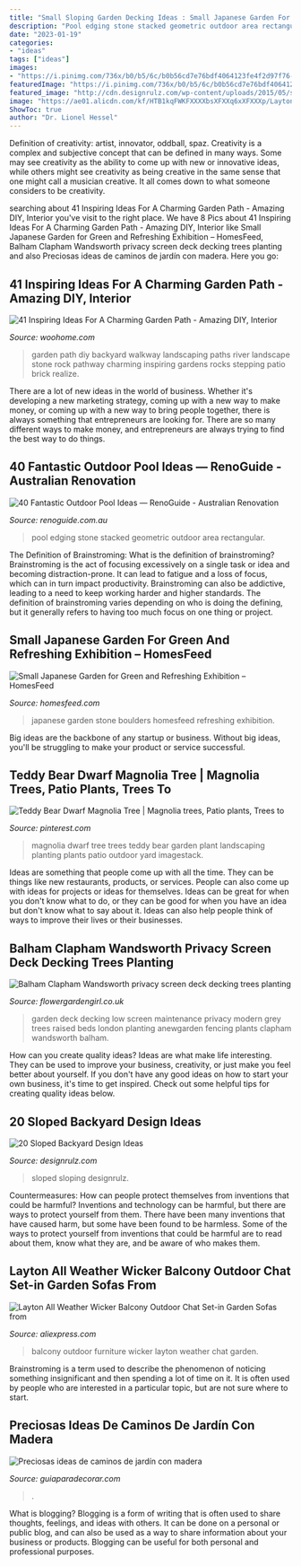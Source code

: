 ```yaml
---
title: "Small Sloping Garden Decking Ideas : Small Japanese Garden For Green And Refreshing Exhibition – Homesfeed"
description: "Pool edging stone stacked geometric outdoor area rectangular"
date: "2023-01-19"
categories:
- "ideas"
tags: ["ideas"]
images:
- "https://i.pinimg.com/736x/b0/b5/6c/b0b56cd7e76bdf4064123fe4f2d97f76--small-magnolia-tree-dwarf-magnolia-tree.jpg"
featuredImage: "https://i.pinimg.com/736x/b0/b5/6c/b0b56cd7e76bdf4064123fe4f2d97f76--small-magnolia-tree-dwarf-magnolia-tree.jpg"
featured_image: "http://cdn.designrulz.com/wp-content/uploads/2015/05/sloped-landscape-design-ideas-designrulz-7.jpg"
image: "https://ae01.alicdn.com/kf/HTB1kqFWKFXXXXbsXFXXq6xXFXXXp/Layton-All-Weather-Wicker-Balcony-Outdoor-Chat-Set.jpg"
ShowToc: true
author: "Dr. Lionel Hessel"
---
```



Definition of creativity: artist, innovator, oddball, spaz.
Creativity is a complex and subjective concept that can be defined in many ways. Some may see creativity as the ability to come up with new or innovative ideas, while others might see creativity as being creative in the same sense that one might call a musician creative. It all comes down to what someone considers to be creativity.

	

		
searching about 41 Inspiring Ideas For A Charming Garden Path - Amazing DIY, Interior you've visit to the right place. We have 8 Pics about 41 Inspiring Ideas For A Charming Garden Path - Amazing DIY, Interior like Small Japanese Garden for Green and Refreshing Exhibition – HomesFeed, Balham Clapham Wandsworth privacy screen deck decking trees planting and also Preciosas ideas de caminos de jardín con madera. Here you go:
		
    
## 41 Inspiring Ideas For A Charming Garden Path - Amazing DIY, Interior

<img loading=lazy src="http://www.woohome.com/wp-content/uploads/2014/07/garden-walkway-ideas-7.jpg" onerror="this.onerror=null;this.src='https://tse1.mm.bing.net/th?id=OIP.z7RxMdxq1FK6WFPUGFeS6QHaLH&amp;pid=15.1';" alt="41 Inspiring Ideas For A Charming Garden Path - Amazing DIY, Interior">

_Source: woohome.com_

>garden path diy backyard walkway landscaping paths river landscape stone rock pathway charming inspiring gardens rocks stepping patio brick realize. 

	

There are a lot of new ideas in the world of business. Whether it's developing a new marketing strategy, coming up with a new way to make money, or coming up with a new way to bring people together, there is always something that entrepreneurs are looking for. There are so many different ways to make money, and entrepreneurs are always trying to find the best way to do things.

    
## 40 Fantastic Outdoor Pool Ideas — RenoGuide - Australian Renovation

<img loading=lazy src="https://static1.squarespace.com/static/55bebb51e4b036c52ebe8c45/t/561b4fbce4b0de0a9251e10e/1461737891214/geometric+pool+with+stacked+stone+edging" onerror="this.onerror=null;this.src='https://tse4.mm.bing.net/th?id=OIP.v5uiU6l2qKKsg9QPvcv04QHaLH&amp;pid=15.1';" alt="40 Fantastic Outdoor Pool Ideas — RenoGuide - Australian Renovation">

_Source: renoguide.com.au_

>pool edging stone stacked geometric outdoor area rectangular. 

	

The Definition of Brainstroming: What is the definition of brainstroming?
Brainstroming is the act of focusing excessively on a single task or idea and becoming distraction-prone. It can lead to fatigue and a loss of focus, which can in turn impact productivity. Brainstroming can also be addictive, leading to a need to keep working harder and higher standards. The definition of brainstroming varies depending on who is doing the defining, but it generally refers to having too much focus on one thing or project.

    
## Small Japanese Garden For Green And Refreshing Exhibition – HomesFeed

<img loading=lazy src="https://homesfeed.com/wp-content/uploads/2015/11/stunning-green-small-japanese-garden-idea-with-stone-walkway-with-shrub-and-boulders-and-pebbles.jpg" onerror="this.onerror=null;this.src='https://tse2.mm.bing.net/th?id=OIP.vrW8pnMp7N_AobxJ6cyzkgHaF7&amp;pid=15.1';" alt="Small Japanese Garden for Green and Refreshing Exhibition – HomesFeed">

_Source: homesfeed.com_

>japanese garden stone boulders homesfeed refreshing exhibition. 

	

Big ideas are the backbone of any startup or business. Without big ideas, you'll be struggling to make your product or service successful.

    
## Teddy Bear Dwarf Magnolia Tree | Magnolia Trees, Patio Plants, Trees To

<img loading=lazy src="https://i.pinimg.com/736x/b0/b5/6c/b0b56cd7e76bdf4064123fe4f2d97f76--small-magnolia-tree-dwarf-magnolia-tree.jpg" onerror="this.onerror=null;this.src='https://tse4.mm.bing.net/th?id=OIP.8uDWQPOuO0FoO9DYp9WhEAHaJ3&amp;pid=15.1';" alt="Teddy Bear Dwarf Magnolia Tree | Magnolia trees, Patio plants, Trees to">

_Source: pinterest.com_

>magnolia dwarf tree trees teddy bear garden plant landscaping planting plants patio outdoor yard imagestack. 

	

Ideas are something that people come up with all the time. They can be things like new restaurants, products, or services. People can also come up with ideas for projects or ideas for themselves. Ideas can be great for when you don't know what to do, or they can be good for when you have an idea but don't know what to say about it. Ideas can also help people think of ways to improve their lives or their businesses.

    
## Balham Clapham Wandsworth Privacy Screen Deck Decking Trees Planting

<img loading=lazy src="https://flowergardengirl.co.uk/wp-content/uploads/2016/03/low-maintenance-grey-deck-raised-beds-Modern-Garden-Company.jpg" onerror="this.onerror=null;this.src='https://tse4.mm.bing.net/th?id=OIP.nAJT4mPoHHMDxmSaFE3GSAHaEK&amp;pid=15.1';" alt="Balham Clapham Wandsworth privacy screen deck decking trees planting">

_Source: flowergardengirl.co.uk_

>garden deck decking low screen maintenance privacy modern grey trees raised beds london planting anewgarden fencing plants clapham wandsworth balham. 

	

How can you create quality ideas?
Ideas are what make life interesting. They can be used to improve your business, creativity, or just make you feel better about yourself. If you don't have any good ideas on how to start your own business, it's time to get inspired. Check out some helpful tips for creating quality ideas below.

    
## 20 Sloped Backyard Design Ideas

<img loading=lazy src="http://cdn.designrulz.com/wp-content/uploads/2015/05/sloped-landscape-design-ideas-designrulz-7.jpg" onerror="this.onerror=null;this.src='https://tse3.mm.bing.net/th?id=OIP.uyd-s-hxE2bEHvnoyuabggHaHP&amp;pid=15.1';" alt="20 Sloped Backyard Design Ideas">

_Source: designrulz.com_

>sloped sloping designrulz. 

	

Countermeasures: How can people protect themselves from inventions that could be harmful?
Inventions and technology can be harmful, but there are ways to protect yourself from them. There have been many inventions that have caused harm, but some have been found to be harmless. Some of the ways to protect yourself from inventions that could be harmful are to read about them, know what they are, and be aware of who makes them.

    
## Layton All Weather Wicker Balcony Outdoor Chat Set-in Garden Sofas From

<img loading=lazy src="https://ae01.alicdn.com/kf/HTB1kqFWKFXXXXbsXFXXq6xXFXXXp/Layton-All-Weather-Wicker-Balcony-Outdoor-Chat-Set.jpg" onerror="this.onerror=null;this.src='https://tse1.mm.bing.net/th?id=OIP.Gjo-rar6_yE_qEWs0ptedQHaHa&amp;pid=15.1';" alt="Layton All Weather Wicker Balcony Outdoor Chat Set-in Garden Sofas from">

_Source: aliexpress.com_

>balcony outdoor furniture wicker layton weather chat garden. 

	

Brainstroming is a term used to describe the phenomenon of noticing something insignificant and then spending a lot of time on it. It is often used by people who are interested in a particular topic, but are not sure where to start.

    
## Preciosas Ideas De Caminos De Jardín Con Madera

<img loading=lazy src="https://www.guiaparadecorar.com/wp-content/uploads/2017/04/caminos-de-jardin-con-madera-11.jpg" onerror="this.onerror=null;this.src='https://tse3.mm.bing.net/th?id=OIP.AvisojwBKvgr8uQ3JA2oLgHaJ4&amp;pid=15.1';" alt="Preciosas ideas de caminos de jardín con madera">

_Source: guiaparadecorar.com_

>. 

	

What is blogging?
Blogging is a form of writing that is often used to share thoughts, feelings, and ideas with others. It can be done on a personal or public blog, and can also be used as a way to share information about your business or products. Blogging can be useful for both personal and professional purposes.


